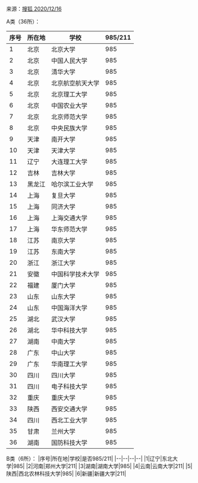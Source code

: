 来源：[搜狐 2020/12/16](https://www.sohu.com/a/438521518_100089623)

A类（36所）：

|序号|所在地|学校|985/211|
|--|--|--|--|
|1|北京|北京大学|985|
|2|北京|中国人民大学|985|
|3|北京|清华大学|985|
|4|北京|北京航空航天大学|985|
|5|北京|北京理工大学|985|
|6|北京|中国农业大学|985|
|7|北京|北京师范大学|985|
|8|北京|中央民族大学|985|
|9|天津|南开大学|985|
|10|天津|天津大学|985|
|11|辽宁|大连理工大学|985|
|12|吉林|吉林大学|985|
|13|黑龙江|哈尔滨工业大学|985|
|14|上海|复旦大学|985|
|15|上海|同济大学|985|
|16|上海|上海交通大学|985|
|17|上海|华东师范大学|985|
|18|江苏|南京大学|985|
|19|江苏|东南大学|985|
|20|浙江|浙江大学|985|
|21|安徽|中国科学技术大学|985|
|22|福建|厦门大学|985|
|23|山东|山东大学|985|
|24|山东|中国海洋大学|985|
|25|湖北|武汉大学|985|
|26|湖北|华中科技大学|985|
|27|湖南|中南大学|985|
|28|广东|中山大学|985|
|29|广东|华南理工大学|985|
|30|四川|四川大学|985|
|31|四川|电子科技大学|985|
|32|重庆|重庆大学|985|
|33|陕西|西安交通大学|985|
|34|四川|西北工业大学|985|
|35|甘肃|兰州大学|985|
|36|湖南|国防科技大学|985|

B类（6所）：
|序号|所在地|学校|是否985/211|
|--|--|--|--|
|1|辽宁|东北大学|985|
|2|河南|郑州大学|211|
|3|湖南|湖南大学|985|
|4|云南|云南大学|211|
|5|陕西|西北农林科技大学|985|
|6|新疆|新疆大学|211|
